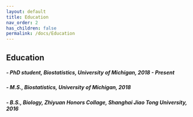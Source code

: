 ```yaml
---
layout: default
title: Education
nav_order: 2
has_children: false
permalink: /docs/Education
---
```



## Education
##### - PhD student, Biostatistics, University of Michigan, 2018 - Present
##### - M.S., Biostatistics, University of Michigan, 2018
##### - B.S., Biology, Zhiyuan Honors Collage, Shanghai Jiao Tong University, 2016
